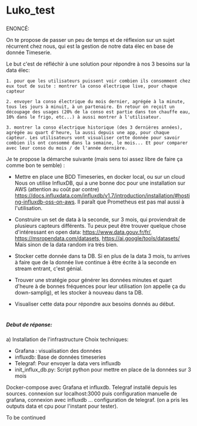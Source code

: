 # Luko_test
#####
ENONCÉ:

On te propose de passer un peu de temps et de réflexion sur un sujet récurrent chez nous, qui est la gestion de notre data élec en base de donnée Timeserie. 

Le but c'est de réfléchir à une solution pour répondre à nos 3 besoins sur la data élec: 

	1. pour que les utilisateurs puissent voir combien ils consomment chez eux tout de suite : montrer la conso électrique live, pour chaque capteur

	2. envoyer la conso électrique du mois dernier, agrégée à la minute, tous les jours à minuit, à un partenaire. En retour on reçoit un découpage des usages (20% de la conso est partie dans ton chauffe eau, 10% dans le frigo, etc...) à aussi montrer à l'utilisateur.

	3. montrer la conso électrique historique (des 3 dernières années), agrégée au quart d'heure, la aussi depuis une app, pour chaque capteur. Les utilisateurs vont visualiser cette donnée pour savoir combien ils ont consommé dans la semaine, le mois... Et pour comparer avec leur conso du mois / de l'année dernière.

Je te propose la démarche suivante (mais sens toi assez libre de faire ça comme bon te semble) :

- Mettre en place une BDD Timeseries, en docker local, ou sur un cloud
Nous on utilise InfluxDB, qui a une bonne doc pour une installation sur AWS (attention au coût par contre) https://docs.influxdata.com/influxdb/v1.7/introduction/installation/#hosting-influxdb-oss-on-aws. Il paraît que Prometheus est pas mal aussi à l'utilisation.

- Construire un set de data à la seconde, sur 3 mois, qui proviendrait de plusieurs capteurs différents. 
Tu peux peut être trouver quelque chose d'intéressant en open data: https://www.data.gouv.fr/fr/, https://msropendata.com/datasets, https://ai.google/tools/datasets/ Mais sinon de la data random ira très bien.

- Stocker cette donnée dans ta DB. Si en plus de la data 3 mois, tu arrives à faire que de la donnée live continue à être écrite à la seconde en stream entrant, c'est génial.

- Trouver une stratégie pour générer les données minutes et quart d'heure à de bonnes fréquences pour leur utilisation (on appelle ça du down-samplig), et les stocker à nouveau dans ta DB.

- Visualiser cette data pour répondre aux besoins donnés au début.


#




##### Debut de réponse:

a) Installation de l'infrastructure
Choix techniques:
  - Grafana : visualisation des données
  - influxdb: Base de données timeseries
  - Telegraf: Pour envoyer la data vers influxdb
  - init_influx_db.py: Script python pour mettre en place de la données sur 3 mois

Docker-compose avec Grafana et influxdb.
Telegraf installé depuis les sources. 
connexion sur  localhost:3000 puis configuration manuelle de grafana, connexion avec influxdb ...
configuration de telegraf. (on a pris les outputs data et cpu pour l'instant pour tester).

To be continued

